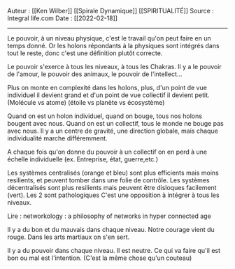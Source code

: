 Auteur : [[Ken Wilber]] [[Spirale Dynamique]] [[SPIRITUALITÉ]]
Source : Integral life.com
Date : [[2022-02-18]]
***

Le pouvoir, à un niveau physique, c'est le travail qu'on peut faire en un temps donné. 
Or les holons répondants à la physiques sont intégrés dans tout le reste, donc c'est une définition plutôt correcte.

Le pouvoir s'exerce à tous les niveaux, à tous les Chakras. 
Il y a le pouvoir de l'amour, le pouvoir des animaux, le pouvoir de l'intellect...

Plus on monte en complexité dans les holons, plus, d'un point de vue individuel il devient grand et d'un point de vue collectif il devient petit. 
(Molécule vs atome)
(étoile vs planète vs écosystème)

Quand on est un holon individuel, quand on bouge, tous nos holons bougent avec nous. Quand on est un collectif, tous le monde ne bouge pas avec nous. Il y a un centre de gravité, une direction globale, mais chaque individualité marche différemment.

A chaque fois qu'on donne du pouvoir à un collectif on en perd à une échelle individuelle (ex. Entreprise, état, guerre,etc.)

Les systèmes centralisés (orange et bleu) sont plus efficients mais moins resilients, et peuvent tomber dans une folie de contrôle.
Les systèmes décentralisés sont plus resilients mais peuvent être disloques facilement (vert).
Les 2 sont pathologiques 
C'est une opposition à intégrer à tous les niveaux. 

Lire : networkology : a philosophy of networks in hyper connected age

Il y a du bon et du mauvais dans chaque niveau. Notre courage vient du rouge. Dans les arts martiaux on s'en sert. 

Il y a du pouvoir dans chaque niveau. Il est neutre. Ce qui va faire qu'il est bon ou mal est l'intention. 
(C'est la même chose qu'un couteau)